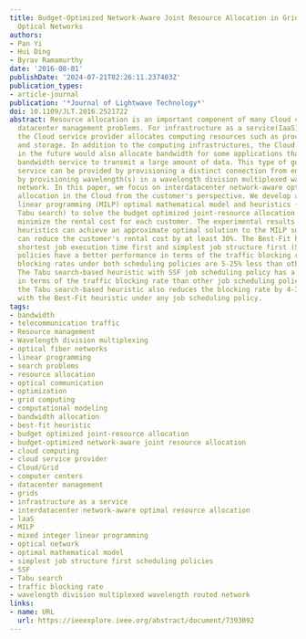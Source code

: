```yaml
---
title: Budget-Optimized Network-Aware Joint Resource Allocation in Grids/Clouds Over
  Optical Networks
authors:
- Pan Yi
- Hui Ding
- Byrav Ramamurthy
date: '2016-08-01'
publishDate: '2024-07-21T02:26:11.237403Z'
publication_types:
- article-journal
publication: '*Journal of Lightwave Technology*'
doi: 10.1109/JLT.2016.2521722
abstract: Resource allocation is an important component of many Cloud computing and
  datacenter management problems. For infrastructure as a service(IaaS) in the Cloud,
  the Cloud service provider allocates computing resources such as processor, memory,
  and storage. In addition to the computing infrastructures, the Cloud service provider
  in the future would also allocate bandwidth for some applications that require guaranteed
  bandwidth service to transmit a large amount of data. This type of guaranteed bandwidth
  service can be provided by provisioning a distinct connection from end-to-end, e.g.,
  by provisioning wavelength(s) in a wavelength division multiplexed wavelength routed
  network. In this paper, we focus on interdatacenter network-aware optimal resource
  allocation in the Cloud from the customer's perspective. We develop a mixed integer
  linear programming (MILP) optimal mathematical model and heuristics (Best-Fit and
  Tabu search) to solve the budget optimized joint-resource allocation problem to
  minimize the rental cost for each customer. The experimental results show that our
  heuristics can achieve an approximate optimal solution to the MILP solution and
  can reduce the customer's rental cost by at least 30%. The Best-Fit heuristic with
  shortest job execution time first and simplest job structure first (SSF) scheduling
  policies have a better performance in terms of the traffic blocking rate. The traffic
  blocking rates under both scheduling policies are 5-25% less than other policies.
  The Tabu search-based heuristic with SSF job scheduling policy has a better performance
  in terms of the traffic blocking rate than other job scheduling policies. In addition,
  the Tabu search-based heuristic also reduces the blocking rate by 4-30% compared
  with the Best-Fit heuristic under any job scheduling policy.
tags:
- bandwidth
- telecommunication traffic
- Resource management
- Wavelength division multiplexing
- optical fiber networks
- linear programming
- search problems
- resource allocation
- optical communication
- optimization
- grid computing
- computational modeling
- bandwidth allocation
- best-fit heuristic
- budget optimized joint-resource allocation
- budget-optimized network-aware joint resource allocation
- cloud computing
- cloud service provider
- Cloud/Grid
- computer centers
- datacenter management
- grids
- infrastructure as a service
- interdatacenter network-aware optimal resource allocation
- laaS
- MILP
- mixed integer linear programming
- optical network
- optimal mathematical model
- simplest job structure first scheduling policies
- SSF
- Tabu search
- traffic blocking rate
- wavelength division multiplexed wavelength routed network
links:
- name: URL
  url: https://ieeexplore.ieee.org/abstract/document/7393092
---
```

